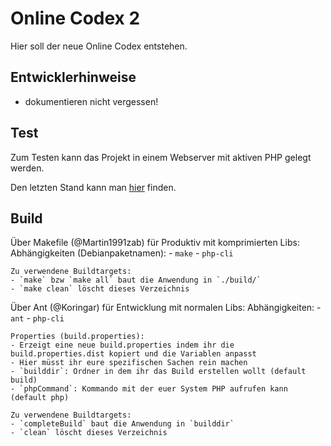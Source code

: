 # Online Codex 2

Hier soll der neue Online Codex entstehen.

## Entwicklerhinweise

- dokumentieren nicht vergessen!

## Test

Zum Testen kann das Projekt in einem Webserver mit aktiven PHP gelegt werden.

Den letzten Stand kann man [hier](http://martin1991zab.github.io/OnlineCodex2/) finden.

## Build

Über Makefile (@Martin1991zab) für Produktiv mit komprimierten Libs:
    Abhängigkeiten (Debianpaketnamen):
    - `make`
    - `php-cli`
    
    Zu verwendene Buildtargets:
    - `make` bzw `make all` baut die Anwendung in `./build/`
    - `make clean` löscht dieses Verzeichnis

Über Ant (@Koringar) für Entwicklung mit normalen Libs:
    Abhängigkeiten:
    - `ant`
    - `php-cli`
    
    Properties (build.properties):
    - Erzeigt eine neue build.properties indem ihr die build.properties.dist kopiert und die Variablen anpasst
    - Hier müsst ihr eure spezifischen Sachen rein machen
    - `builddir`: Ordner in dem ihr das Build erstellen wollt (default build)
    - `phpCommand`: Kommando mit der euer System PHP aufrufen kann (default php)

    Zu verwendene Buildtargets:
    - `completeBuild` baut die Anwendung in `builddir`
    - `clean` löscht dieses Verzeichnis